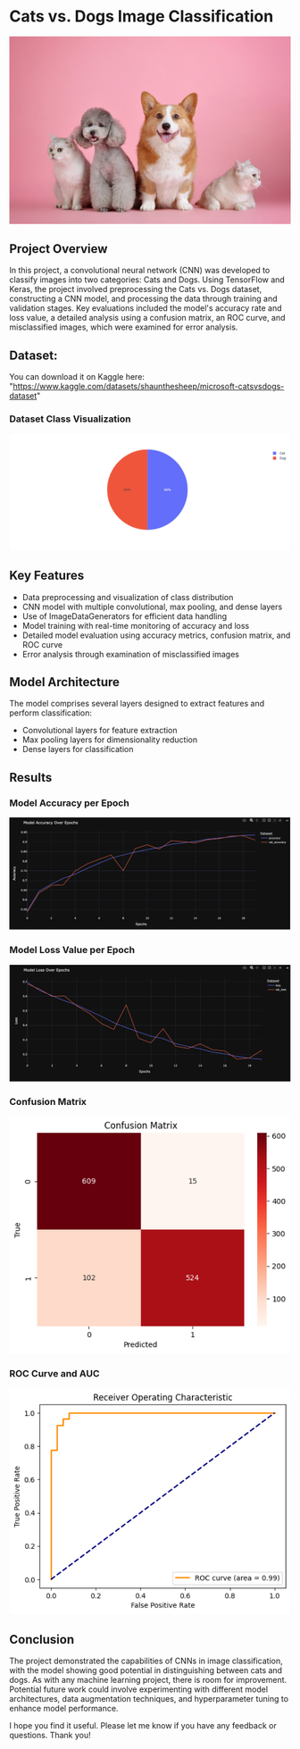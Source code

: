# Cats vs. Dogs Image Classification
![Pets image](images/pets.png)

## Project Overview
In this project, a convolutional neural network (CNN) was developed to classify images into two categories: Cats and Dogs. Using TensorFlow and Keras, the project involved preprocessing the Cats vs. Dogs dataset, constructing a CNN model, and processing the data through training and validation stages. Key evaluations included the model's accuracy rate and loss value, a detailed analysis using a confusion matrix, an ROC curve, and misclassified images, which were examined for error analysis.

## Dataset:
You can download it on Kaggle here: "https://www.kaggle.com/datasets/shaunthesheep/microsoft-catsvsdogs-dataset"

### Dataset Class Visualization
![Dataset Class Visualization](images/dataset_class_visualization.png)

## Key Features
- Data preprocessing and visualization of class distribution
- CNN model with multiple convolutional, max pooling, and dense layers
- Use of ImageDataGenerators for efficient data handling
- Model training with real-time monitoring of accuracy and loss
- Detailed model evaluation using accuracy metrics, confusion matrix, and ROC curve
- Error analysis through examination of misclassified images

## Model Architecture
The model comprises several layers designed to extract features and perform classification:
- Convolutional layers for feature extraction
- Max pooling layers for dimensionality reduction
- Dense layers for classification

## Results
### Model Accuracy per Epoch
![Model Accuracy](images/model_accuracy_rate.png)
### Model Loss Value per Epoch
![Model Loss Value](images/model_loss_value.png)
### Confusion Matrix
![Confusion Matrix](images/cm.png)
### ROC Curve and AUC
![ROC Curve and AUC](images/roc.png)

## Conclusion
The project demonstrated the capabilities of CNNs in image classification, with the model showing good potential in distinguishing between cats and dogs. As with any machine learning project, there is room for improvement. Potential future work could involve experimenting with different model architectures, data augmentation techniques, and hyperparameter tuning to enhance model performance. 

I hope you find it useful. Please let me know if you have any feedback or questions. Thank you!

